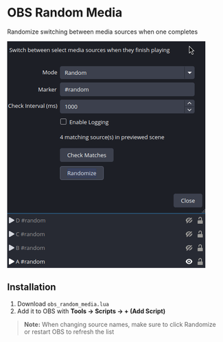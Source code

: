 # OBS Random Media

Randomize switching between media sources when one completes

![Usage](usage.gif)


## Installation 
1. Download `obs_random_media.lua`
2. Add it to OBS with **Tools → Scripts → + (Add Script)**

> **Note:** When changing source names, make sure to click Randomize or restart OBS to refresh the list
